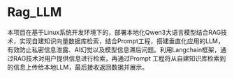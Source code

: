 # Rag_LLM
本项目在基于Linux系统开发环境下的，部署本地化Qwen3大语言模型结合RAG技术，实现自建知识向量数据库检索，结合Prompt工程，搭建垂直化应用的LLM，有效防止私密信息泄露、AI幻觉以及模型信息滞后问题。利用Langchain框架，通过RAG技术对用户提供信息进行检索，再通过Prompt 工程将从自建知识库检索到的信息上传给本地LLM，最后接收返回数据并展示。
